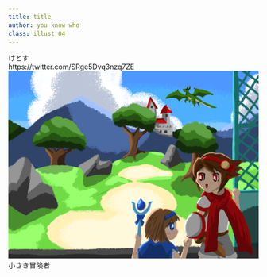 ```yaml
---
title: title
author: you know who
class: illust_04
---
```




<div class="page-header">
<div class="illust-author">けとす</div>
<div class="social">https://twitter.com/SRge5Dvq3nzq7ZE</div>
</div>
<div class="illust-image">
<img src="image/illust-ketosu.png" />
</div>
<div class='illust-message'>小さき冒険者</div>
<!--僕らのリアルな世界には、まだ見ぬ冒険が待っているかも。-->




